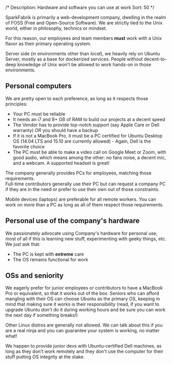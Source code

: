 /*
Description: Hardware and software you can use at work
Sort: 50
*/

SparkFabrik is primarily a web-development company, dwelling in the realm of FOSS (Free and Open-Source Software).
We are strictly tied to the Unix world, either in philosophy, technics or mindset.

For this reason, our employees and team members **must** work with a Unix flavor as their primary operating system.

Server side (in environments other than _local_), we heavily rely on Ubuntu Server, mostly as a base for dockerized services. People without decent-to-deep knowledge of Unix won't be allowed to work hands-on in those environments.

## Personal computers

We are pretty open to each preference, as long as it respects those principles:

* Your PC must be reliable
* It needs an i7 and 8+ GB of RAM to build our projects at a decent speed
* The Vendor has to provide top-notch support (say Apple Care or Dell warranty) *OR* you should have a backup
* If it is not a MacBook Pro, it must be a PC certified for Ubuntu Desktop OS (14.04 LTS and 15.10 are currently allowed) - Again, Dell is the favorite choice
* The PC must be able to make a video call on Google Meet or Zoom, with good audio, which means among the other: no fans noise, a decent mic, and a webcam. A supported headset is great!

The company generally provides PCs for employees, matching those requirements.  
Full-time contributors generally use their PC but can request a company PC if they are in the need or prefer to use their own out of those constraints.

Mobile devices (laptops) are preferable for all remote workers. You can work on more than a PC as long as all of them respect those requirements.

## Personal use of the company's hardware

We passionately advocate using Company's hardware for personal use, most of all if this is learning new stuff, experimenting with geeky things, etc.  
We just ask that:

* The PC is kept with **extreme** care
* The OS remains functional for work

## OSs and seniority

We eagerly prefer for junior employees or contributors to have a MacBook Pro or equivalent, so that it works out of the box.
Seniors who can afford mangling with their OS can choose Ubuntu as the primary OS, keeping in mind that making sure it works is their responsibility (read, if you want to upgrade Ubuntu don't do it during working hours and be sure you can work the next day if something breaks!)

Other Linux distros are generally not allowed. We can talk about this if you are a real ninja and you can guarantee your system is working, no matter what!

We happen to provide junior devs with Ubuntu-certified Dell machines, as long as they don't work remotely and they don't use the computer for their stuff putting OS integrity at the stake.
